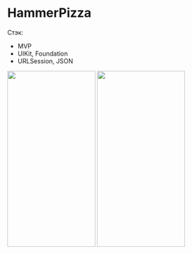 # HammerPizza

Стэк:
- MVP
- UIKit, Foundation
- URLSession, JSON

<img src="https://user-images.githubusercontent.com/95295654/213436895-6712d9b7-2f6e-4c0e-92ae-570bad0077a5.png" width=200px height=400px> <img src="https://user-images.githubusercontent.com/95295654/213436907-293e3205-2873-4905-9560-bf7f107bac23.png" width=200px height=400px>
